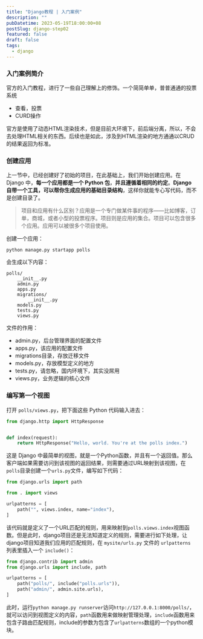 ```yaml
---
title: "Django教程 | 入门案例"
description: ""
pubDatetime: 2023-05-19T18:00:00+08
postSlug: django-step02
featured: false
draft: false
tags:
  - django
---
```


### 入门案例简介

官方的入门教程，进行了一些自己理解上的修饰。一个简简单单，普普通通的投票系统

- 查看，投票
- CURD操作

官方是使用了动态HTML渲染技术，但是目前大环境下，前后端分离，所以，不会去处理HTML相关的东西。后续也是如此，涉及到HTML渲染的地方通通以CRUD的结果返回为标准。

### 创建应用

上一节中，已经创建好了初始的项目，在此基础上，我们开始创建应用。在 Django 中，**每一个应用都是一个 Python 包**，**并且遵循着相同的约定**。**Django 自带一个工具，可以帮你生成应用的基础目录结构**，这样你就能专心写代码，而不是创建目录了。

> 项目和应用有什么区别？应用是一个专门做某件事的程序——比如博客，订单，商城，或者小型的投票程序。项目则是应用的集合。项目可以包含很多个应用。应用可以被很多个项目使用。

创建一个应用：

```shell
python manage.py startapp polls
```

会生成以下内容：

```
polls/
    __init__.py
    admin.py
    apps.py
    migrations/
        __init__.py
    models.py
    tests.py
    views.py
```

文件的作用：

- admin.py，后台管理界面的配置文件
- apps.py，该应用的配置文件
- migrations目录，存放迁移文件
- models.py，存放模型定义的地方
- tests.py，请忽略，国内环境下，其实没屌用
- views.py，业务逻辑的核心文件

### 编写第一个视图

打开 `polls/views.py`，把下面这些 Python 代码输入进去：

```python
from django.http import HttpResponse


def index(request):
    return HttpResponse("Hello, world. You're at the polls index.")
```

这是 Django 中最简单的视图，就是一个Python函数，并且有一个返回值。那么客户端如果需要访问到该视图的返回结果，则需要通过URL映射到该视图，在`polls`目录创建一个`urls.py`文件，编写如下代码：

```python
from django.urls import path

from . import views

urlpatterns = [
    path("", views.index, name="index"),
]
```

该代码就是定义了一个URL匹配的规则，用来映射到`polls.views.index`视图函数。但是此时，django项目还是无法知道定义的规则，需要进行如下处理，让django项目知道我们应用的匹配规则，在 `mysite/urls.py` 文件的 `urlpatterns` 列表里插入一个 `include()`：

```python
from django.contrib import admin
from django.urls import include, path

urlpatterns = [
    path("polls/", include("polls.urls")),
    path("admin/", admin.site.urls),
]
```

此时，运行`python manage.py runserver`访问`http://127.0.0.1:8000/polls/`，就可以访问到视图定义的内容，`path`函数用来做映射管理处理，`include`函数用来包含子路由匹配规则，include的参数为包含了`urlpatterns`数组的一个python模块。

